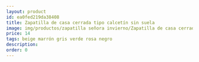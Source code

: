 ```yaml
---
layout: product
id: ea0fed219da38408
title: Zapatilla de casa cerrada tipo calcetín sin suela
image: img/productos/zapatilla señora invierno/Zapatilla de casa cerrada tipo calcetín sin suela=14=beige marrón gris verde rosa negro.webp
price: 14
tags: beige marrón gris verde rosa negro
description: 
order: 0
---
```

